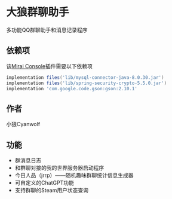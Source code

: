 # 大狼群聊助手
多功能QQ群聊助手和消息记录程序
## 依赖项
该[Mirai Console](https://github.com/mamoe/mirai-console)插件需要以下依赖项
```groovy
implementation files('lib/mysql-connector-java-8.0.30.jar')
implementation files('lib/spring-security-crypto-5.5.0.jar')
implementation 'com.google.code.gson:gson:2.10.1'
```
## 作者
小狼Cyanwolf
## 功能
* 群消息日志
* 和群聊对接的我的世界服务器启动程序
* 今日人品（jrrp）——随机趣味群聊统计信息生成器
* 可自定义的ChatGPT功能
* 支持群聊的Steam用户状态查询